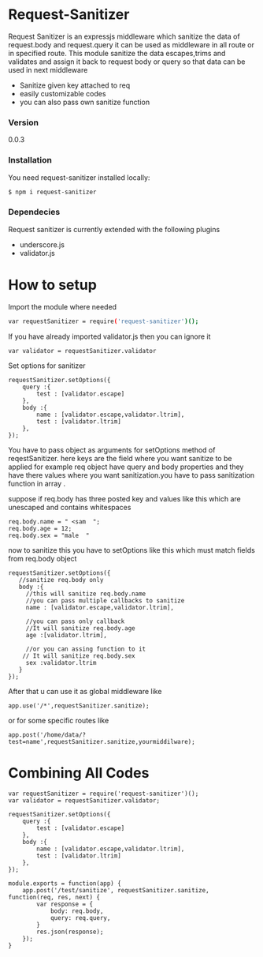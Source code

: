 # Request-Sanitizer
Request Sanitizer is an expressjs middleware which sanitize the data of request.body and request.query it can be used as middleware in all route or in specified route. This module sanitize the data escapes,trims and validates and assign it back to request body or query so that  data can be used in next middleware

  - Sanitize given key attached to req
  - easily customizable codes
  - you can also pass own sanitize function

 
### Version
0.0.3

### Installation
You need request-sanitizer installed locally:

```sh
$ npm i request-sanitizer
```


### Dependecies

Request sanitizer is currently extended with the following plugins

* underscore.js
* validator.js

# How to setup
Import the module where needed
 ```sh
 var requestSanitizer = require('request-sanitizer')();
 ```
 If you have already imported validator.js then you can ignore it
 ```
 var validator = requestSanitizer.validator
 ```
Set options  for sanitizer
```
requestSanitizer.setOptions({
    query :{
    	test : [validator.escape]
    },
    body :{
    	name : [validator.escape,validator.ltrim],
    	test : [validator.ltrim]
    },
});
```
You have to pass object as arguments for setOptions method of reqestSanitizer.
here keys are the field where you want sanitize to be applied
for example req object have query and body properties and they have there values
where you want sanitization.you have to pass sanitization function in array .

suppose if req.body has three posted key and values like this which are unescaped and contains whitespaces
 ``` 
 req.body.name = " <sam  ";
 req.body.age = 12;
 req.body.sex = "male  "
 ```
 now to sanitize this you have to
 setOptions like  this which must match fields from req.body object
 
 ```
 requestSanitizer.setOptions({
    //sanitize req.body only
    body :{
      //this will sanitize req.body.name
      //you can pass multiple callbacks to sanitize
      name : [validator.escape,validator.ltrim],
      
      //you can pass only callback
      //It will sanitize req.body.age
      age :[validator.ltrim],
      
      //or you can assing function to it
     // It will sanitize req.body.sex
      sex :validator.ltrim
    }
 });
 ```
After that u can use it as global middleware like
```
app.use('/*',requestSanitizer.sanitize);
```

or for some specific routes like
```
app.post('/home/data/?test=name',requestSanitizer.sanitize,yourmiddilware);
```

# Combining All Codes
```
var requestSanitizer = require('request-sanitizer')();
var validator = requestSanitizer.validator;
 
requestSanitizer.setOptions({
    query :{
    	test : [validator.escape]
    },
    body :{
    	name : [validator.escape,validator.ltrim],
    	test : [validator.ltrim]
    },
});

module.exports = function(app) {
    app.post('/test/sanitize', requestSanitizer.sanitize, function(req, res, next) {
        var response = {
            body: req.body,
            query: req.query,
        }
        res.json(response);
    });
}
```

